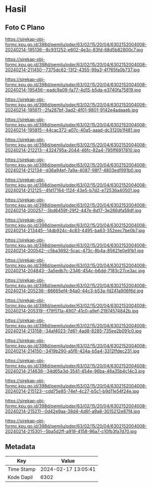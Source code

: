 # Hasil

## Foto C Plano

https://sirekap-obj-formc.kpu.go.id/398d/pemilu/pdpr/63/02/15/20/04/6302152004008-20240214-195136--8c931252-e602-4e3c-83fd-68d5b82800c7.jpg

https://sirekap-obj-formc.kpu.go.id/398d/pemilu/pdpr/63/02/15/20/04/6302152004008-20240214-211450--7375dc62-13f2-4355-99a3-4f765fa0b737.jpg

https://sirekap-obj-formc.kpu.go.id/398d/pemilu/pdpr/63/02/15/20/04/6302152004008-20240214-195456--eadc9a09-fa77-4d15-b5da-e3740fa75819.jpg

https://sirekap-obj-formc.kpu.go.id/398d/pemilu/pdpr/63/02/15/20/04/6302152004008-20240214-195611--2fa287bf-3ad2-4f01-9801-9142e4adaaeb.jpg

https://sirekap-obj-formc.kpu.go.id/398d/pemilu/pdpr/63/02/15/20/04/6302152004008-20240214-195815--44cac372-a07c-40a5-aaad-dc3120b1f481.jpg

https://sirekap-obj-formc.kpu.go.id/398d/pemilu/pdpr/63/02/15/20/04/6302152004008-20240214-212213--4324795a-2044-46fc-82a4-795ff6917810.jpg

https://sirekap-obj-formc.kpu.go.id/398d/pemilu/pdpr/63/02/15/20/04/6302152004008-20240214-212134--d36a94ef-7a9a-4087-98f7-4803edf991b0.jpg

https://sirekap-obj-formc.kpu.go.id/398d/pemilu/pdpr/63/02/15/20/04/6302152004008-20240214-212125--4fd17164-1124-43e5-b7d2-e72536a40501.jpg

https://sirekap-obj-formc.kpu.go.id/398d/pemilu/pdpr/63/02/15/20/04/6302152004008-20240214-200257--3bd6459f-29f2-447e-8d17-3e266dfa59df.jpg

https://sirekap-obj-formc.kpu.go.id/398d/pemilu/pdpr/63/02/15/20/04/6302152004008-20240214-213445--14db924c-4c83-4495-ba63-352eec7be0b7.jpg

https://sirekap-obj-formc.kpu.go.id/398d/pemilu/pdpr/63/02/15/20/04/6302152004008-20240214-200542--c5ba3692-5cac-473c-8b4a-85621e0e91b1.jpg

https://sirekap-obj-formc.kpu.go.id/398d/pemilu/pdpr/63/02/15/20/04/6302152004008-20240214-204843--3a5edb7c-2346-454c-b6dd-7183c27ce3ac.jpg

https://sirekap-obj-formc.kpu.go.id/398d/pemilu/pdpr/63/02/15/20/04/6302152004008-20240214-205236--86665ef4-94a0-44c3-b53a-fd241a906f6d.jpg

https://sirekap-obj-formc.kpu.go.id/398d/pemilu/pdpr/63/02/15/20/04/6302152004008-20240214-205319--f79f511a-4907-41c0-a9ef-21974574842b.jpg

https://sirekap-obj-formc.kpu.go.id/398d/pemilu/pdpr/63/02/15/20/04/6302152004008-20240214-213158--34af4023-7d61-4ad8-8285-735ee2b091c0.jpg

https://sirekap-obj-formc.kpu.go.id/398d/pemilu/pdpr/63/02/15/20/04/6302152004008-20240214-214150--3419b290-a5f6-424a-b5a4-3312ffdec231.jpg

https://sirekap-obj-formc.kpu.go.id/398d/pemilu/pdpr/63/02/15/20/04/6302152004008-20240214-214636--34d65a3d-3541-454e-96ba-46a35b4c14c3.jpg

https://sirekap-obj-formc.kpu.go.id/398d/pemilu/pdpr/63/02/15/20/04/6302152004008-20240214-215123--cdd75e85-74ef-4c27-b5c1-b9d11e54f24e.jpg

https://sirekap-obj-formc.kpu.go.id/398d/pemilu/pdpr/63/02/15/20/04/6302152004008-20240214-215211--0d42e9aa-38d4-4d6f-a9a8-3015212e87f4.jpg

https://sirekap-obj-formc.kpu.go.id/398d/pemilu/pdpr/63/02/15/20/04/6302152004008-20240214-215301--5ba5d2ff-a919-4158-96a7-c10fb3fa7d70.jpg


## Metadata

| Key        | Value               |
| ---------- | ------------------- |
| Time Stamp | 2024-02-17 13:05:41 |
| Kode Dapil | 6302                |



